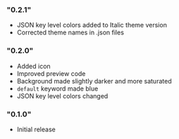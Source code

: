 ### "0.2.1"

- JSON key level colors added to Italic theme version
- Corrected theme names in .json files

### "0.2.0"

- Added icon
- Improved preview code
- Background made slightly darker and more saturated
- `default` keyword made blue
- JSON key level colors changed

### "0.1.0"

- Initial release
